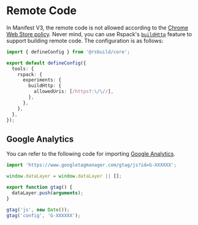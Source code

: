 # Remote Code

In Manifest V3, the remote code is not allowed according to the [Chrome Web Store policy](https://developer.chrome.com/docs/extensions/develop/migrate/improve-security#remove-remote-code). Never mind, you can use Rspack's [`buildHttp`](https://rspack.rs/config/experiments#experimentsbuildhttp) feature to support building remote code. The configuration is as follows:

```ts [rsbuild.config.ts]
import { defineConfig } from '@rsbuild/core';

export default defineConfig({
  tools: {
    rspack: {
      experiments: {
        buildHttp: {
          allowedUris: [/https?:\/\//],
        },
      },
    },
  },
});
```

## Google Analytics

You can refer to the following code for importing [Google Analytics](https://developers.google.com/analytics/devguides/collection/ga4).

```ts [src/utils/analytics.ts]
import 'https://www.googletagmanager.com/gtag/js?id=G-XXXXXX';

window.dataLayer = window.dataLayer || [];

export function gtag() {
  dataLayer.push(arguments);
}

gtag('js', new Date());
gtag('config', 'G-XXXXXX');
```
